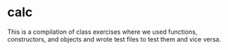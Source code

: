 calc
====
This is a compilation of class exercises where we used functions, constructors, and objects and wrote test files to test them and vice versa.
